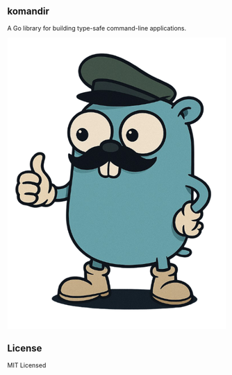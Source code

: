 ## komandir

A Go library for building type-safe command-line applications.

![Komandir](./media/head.png)

## License

MIT Licensed
